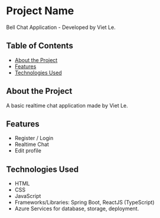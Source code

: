 # Project Name
Bell Chat Application - Developed by Viet Le.

## Table of Contents
- [About the Project](#about-the-project)
- [Features](#features)
- [Technologies Used](#technologies-used)

## About the Project

A basic realtime chat application made by Viet Le.

## Features

- Register / Login
- Realtime Chat
- Edit profile

## Technologies Used

- HTML
- CSS
- JavaScript
- Frameworks/Libraries: Spring Boot, ReactJS (TypeScript)
- Azure Services for database, storage, deployment.
